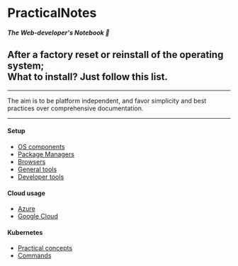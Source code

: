# PracticalNotes
___The Web-developer's Notebook 📓___

<h2>
  After a factory reset or reinstall of the operating system;<br />
  What to install? Just follow this list.
</h2>

---

The aim is to be platform independent, and favor simplicity and best practices
over comprehensive documentation.

---

#### Setup
- [OS components](Setup/OsComponents.md)
- [Package Managers](Setup/PackageManagers.md)
- [Browsers](Setup/Browsers.md)
- [General tools](Setup/GeneralTools.md)
- [Developer tools](Setup/DevTools.md)

#### Cloud usage
- [Azure](Cloud/Azure.md)
- [Google Cloud](Cloud/Google.md)

#### Kubernetes
- [Practical concepts](K8s/PracticalConcepts.md)
- [Commands](K8s/Commands.md)

